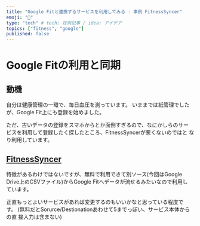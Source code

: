 ```yaml
---
title: "Google Fitと連携するサービスを利用してみる : 事例 FitnessSyncer"
emoji: "💬"
type: "tech" # tech: 技術記事 / idea: アイデア
topics: ["fitness", "google"]
published: false
---
```

# Google Fitの利用と同期

## 動機
自分は健康管理の一環で、毎日血圧を測っています。
いままでは紙管理でしたが、Google Fit上にも登録を始めました。

ただ、古いデータの登録をスマホからとか面倒すぎるので、なにかしらのサー
ビスを利用して登録したく探したところ、FitnessSyncerが悪くないのではと
なり利用しています。

## [FitnessSyncer](https://www.fitnesssyncer.com/)
特徴があるわけではないですが、無料で利用できて別ソース(今回はGoogle
Drive上のCSVファイル)からGoogle Fitへデータが流せるみたいなので利用し
ています。

正直もっとよいサービスがあれば変更するのもいいかなと思っている程度で
す。
(無料だとSorurce/Destionationあわせて5までっぽい、サービス本体からの直
接入力は含まない)
